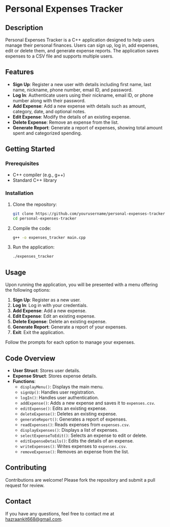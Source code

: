 # Personal Expenses Tracker

## Description

Personal Expenses Tracker is a C++ application designed to help users manage their personal finances. Users can sign up, log in, add expenses, edit or delete them, and generate expense reports. The application saves expenses to a CSV file and supports multiple users.

## Features

- **Sign Up**: Register a new user with details including first name, last name, nickname, phone number, email ID, and password.
- **Log In**: Authenticate users using their nickname, email ID, or phone number along with their password.
- **Add Expense**: Add a new expense with details such as amount, category, date, and optional notes.
- **Edit Expense**: Modify the details of an existing expense.
- **Delete Expense**: Remove an expense from the list.
- **Generate Report**: Generate a report of expenses, showing total amount spent and categorized spending.

## Getting Started

### Prerequisites

- C++ compiler (e.g., g++)
- Standard C++ library

### Installation

1. Clone the repository:
    ```bash
    git clone https://github.com/yourusername/personal-expenses-tracker.git
    cd personal-expenses-tracker
    ```

2. Compile the code:
    ```bash
    g++ -o expenses_tracker main.cpp
    ```

3. Run the application:
    ```bash
    ./expenses_tracker
    ```

## Usage

Upon running the application, you will be presented with a menu offering the following options:

1. **Sign Up**: Register as a new user.
2. **Log In**: Log in with your credentials.
3. **Add Expense**: Add a new expense.
4. **Edit Expense**: Edit an existing expense.
5. **Delete Expense**: Delete an existing expense.
6. **Generate Report**: Generate a report of your expenses.
7. **Exit**: Exit the application.

Follow the prompts for each option to manage your expenses.

## Code Overview

- **User Struct**: Stores user details.
- **Expense Struct**: Stores expense details.
- **Functions**:
  - `displayMenu()`: Displays the main menu.
  - `signUp()`: Handles user registration.
  - `logIn()`: Handles user authentication.
  - `addExpense()`: Adds a new expense and saves it to `expenses.csv`.
  - `editExpense()`: Edits an existing expense.
  - `deleteExpense()`: Deletes an existing expense.
  - `generateReport()`: Generates a report of expenses.
  - `readExpenses()`: Reads expenses from `expenses.csv`.
  - `displayExpenses()`: Displays a list of expenses.
  - `selectExpenseToEdit()`: Selects an expense to edit or delete.
  - `editExpenseDetails()`: Edits the details of an expense.
  - `writeExpenses()`: Writes expenses to `expenses.csv`.
  - `removeExpense()`: Removes an expense from the list.

## Contributing

Contributions are welcome! Please fork the repository and submit a pull request for review.



## Contact

If you have any questions, feel free to contact me at hazraankit668@gmail.com.


